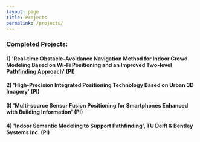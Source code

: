 ```yaml
---
layout: page
title: Projects
permalink: /projects/
---
```



### Completed Projects:

#### 1) 'Real-time Obstacle-Avoidance Navigation Method for Indoor Crowd Modeling Based on Wi-Fi Positioning and an Improved Two-level Pathfinding Approach' (PI)

#### 2) 'High-Precision Integrated Positioning Technology Based on Urban 3D Imagery' (PI)

#### 3) 'Multi-source Sensor Fusion Positioning for Smartphones Enhanced with Building Information' (PI) 

#### 4) 'Indoor Semantic Modeling to Support Pathfinding',  TU Delft & Bentley Systems Inc.  (PI)
